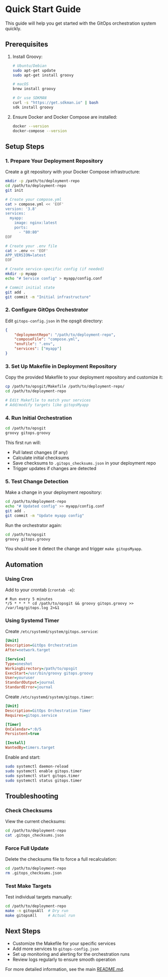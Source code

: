 # Quick Start Guide

This guide will help you get started with the GitOps orchestration system quickly.

## Prerequisites

1. Install Groovy:
   ```bash
   # Ubuntu/Debian
   sudo apt-get update
   sudo apt-get install groovy
   
   # macOS
   brew install groovy
   
   # Or use SDKMAN
   curl -s "https://get.sdkman.io" | bash
   sdk install groovy
   ```

2. Ensure Docker and Docker Compose are installed:
   ```bash
   docker --version
   docker-compose --version
   ```

## Setup Steps

### 1. Prepare Your Deployment Repository

Create a git repository with your Docker Compose infrastructure:

```bash
mkdir -p /path/to/deployment-repo
cd /path/to/deployment-repo
git init

# Create your compose.yml
cat > compose.yml << 'EOF'
version: '3.8'
services:
  myapp:
    image: nginx:latest
    ports:
      - "80:80"
EOF

# Create your .env file
cat > .env << 'EOF'
APP_VERSION=latest
EOF

# Create service-specific config (if needed)
mkdir -p myapp
echo "# Service config" > myapp/config.conf

# Commit initial state
git add .
git commit -m "Initial infrastructure"
```

### 2. Configure GitOps Orchestrator

Edit `gitops-config.json` in the opsgit directory:

```json
{
    "deploymentRepo": "/path/to/deployment-repo",
    "composeFile": "compose.yml",
    "envFile": ".env",
    "services": ["myapp"]
}
```

### 3. Set Up Makefile in Deployment Repository

Copy the provided Makefile to your deployment repository and customize it:

```bash
cp /path/to/opsgit/Makefile /path/to/deployment-repo/
cd /path/to/deployment-repo

# Edit Makefile to match your services
# Add/modify targets like gitopsMyapp
```

### 4. Run Initial Orchestration

```bash
cd /path/to/opsgit
groovy gitops.groovy
```

This first run will:
- Pull latest changes (if any)
- Calculate initial checksums
- Save checksums to `.gitops_checksums.json` in your deployment repo
- Trigger updates if changes are detected

### 5. Test Change Detection

Make a change in your deployment repository:

```bash
cd /path/to/deployment-repo
echo "# Updated config" >> myapp/config.conf
git add .
git commit -m "Update myapp config"
```

Run the orchestrator again:

```bash
cd /path/to/opsgit
groovy gitops.groovy
```

You should see it detect the change and trigger `make gitopsMyapp`.

## Automation

### Using Cron

Add to your crontab (`crontab -e`):

```cron
# Run every 5 minutes
*/5 * * * * cd /path/to/opsgit && groovy gitops.groovy >> /var/log/gitops.log 2>&1
```

### Using Systemd Timer

Create `/etc/systemd/system/gitops.service`:

```ini
[Unit]
Description=GitOps Orchestration
After=network.target

[Service]
Type=oneshot
WorkingDirectory=/path/to/opsgit
ExecStart=/usr/bin/groovy gitops.groovy
User=youruser
StandardOutput=journal
StandardError=journal
```

Create `/etc/systemd/system/gitops.timer`:

```ini
[Unit]
Description=GitOps Orchestration Timer
Requires=gitops.service

[Timer]
OnCalendar=*:0/5
Persistent=true

[Install]
WantedBy=timers.target
```

Enable and start:

```bash
sudo systemctl daemon-reload
sudo systemctl enable gitops.timer
sudo systemctl start gitops.timer
sudo systemctl status gitops.timer
```

## Troubleshooting

### Check Checksums

View the current checksums:

```bash
cd /path/to/deployment-repo
cat .gitops_checksums.json
```

### Force Full Update

Delete the checksums file to force a full recalculation:

```bash
cd /path/to/deployment-repo
rm .gitops_checksums.json
```

### Test Make Targets

Test individual targets manually:

```bash
cd /path/to/deployment-repo
make -n gitopsAll  # Dry run
make gitopsAll     # Actual run
```

## Next Steps

- Customize the Makefile for your specific services
- Add more services to `gitops-config.json`
- Set up monitoring and alerting for the orchestration runs
- Review logs regularly to ensure smooth operation

For more detailed information, see the main [README.md](README.md).
